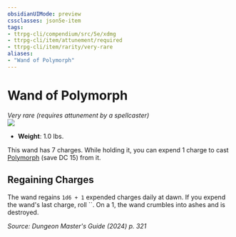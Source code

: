 ```yaml
---
obsidianUIMode: preview
cssclasses: json5e-item
tags:
- ttrpg-cli/compendium/src/5e/xdmg
- ttrpg-cli/item/attunement/required
- ttrpg-cli/item/rarity/very-rare
aliases: 
- "Wand of Polymorph"
---
```

# Wand of Polymorph
*Very rare (requires attunement by a spellcaster)*  
![](Mechanics/items/img/wand-of-polymorph.webp#right)

- **Weight**: 1.0 lbs.

This wand has 7 charges. While holding it, you can expend 1 charge to cast [Polymorph](Mechanics/spells/polymorph-xphb.md) (save DC 15) from it.

## Regaining Charges

The wand regains `1d6 + 1` expended charges daily at dawn. If you expend the wand's last charge, roll ``. On a 1, the wand crumbles into ashes and is destroyed.

*Source: Dungeon Master's Guide (2024) p. 321*